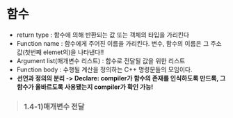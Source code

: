 함수
=========================
* return type : 함수에 의해 반환되는 값 또는 객체의 타입을 가리킨다
* Function name : 함수에게 주어진 이름을 가리킨다. 변수, 함수의 이름은 그 주소값(첫번째 elemet의)을 나타낸다!!
* Argument list(매개변수 리스트) : 함수로 전달될 값을 위한 리스트
* Function body : 수행될 계산을 정의하는 C++ 명령문들의 모임이다.
* **선언과 정의의 분리 -> Declare: compiler가 함수의 존재를 인식하도록 만드록, 그 함수가 올바르도록 사용됐는지 compiler가 확인 가능!**

> ### 1.4-1)매개변수 전달
  
